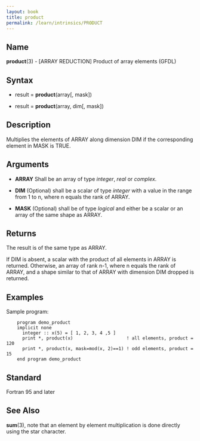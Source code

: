 ```yaml
---
layout: book
title: product
permalink: /learn/intrinsics/PRODUCT
---
```

## __Name__

__product__(3) - \[ARRAY REDUCTION\] Product of array elements
(GFDL)

## __Syntax__

  - result = __product__(array\[, mask\])

  - result = __product__(array, dim\[, mask\])

## __Description__

Multiplies the elements of ARRAY along dimension DIM if the
corresponding element in MASK is TRUE.

## __Arguments__

  - __ARRAY__
    Shall be an array of type _integer_, _real_ or _complex_.

  - __DIM__
    (Optional) shall be a scalar of type _integer_ with a value in the
    range from 1 to n, where n equals the rank of ARRAY.

  - __MASK__
    (Optional) shall be of type _logical_ and either be a scalar or an
    array of the same shape as ARRAY.

## __Returns__

The result is of the same type as ARRAY.

If DIM is absent, a scalar with the product of all elements in ARRAY is
returned. Otherwise, an array of rank n-1, where n equals the rank of
ARRAY, and a shape similar to that of ARRAY with dimension DIM dropped
is returned.

## __Examples__

Sample program:

```
    program demo_product
    implicit none
      integer :: x(5) = [ 1, 2, 3, 4 ,5 ]
      print *, product(x)                    ! all elements, product = 120
      print *, product(x, mask=mod(x, 2)==1) ! odd elements, product = 15
    end program demo_product
```

## __Standard__

Fortran 95 and later

## __See Also__

__sum__(3), note that an element by element multiplication is done
directly using the star character.
